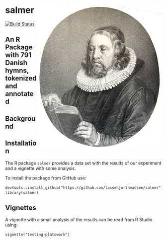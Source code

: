 
# salmer <img src="tools/thomas_kingo.jpg" align="right"/>

[![Build Status](https://travis-ci.com/lassehjorthmadsen/platowork.svg?branch=main)](https://travis-ci.com/lassehjorthmadsen/platowork)

## An R Package with 791 Danish hymns, tokenized and annotated

## Background


## Installation    

The R package `salmer` provides a  data set with the results of our experiment and a vignette with some analysis. 

To install the package from GitHub use:

```
devtools::install_github("https://github.com/lassehjorthmadsen/salmer")
library(salmer)
```
## Vignettes

A vignette with a small analysis of the results can be read from R Studio using:

```
vignette("testing-platowork")
```
